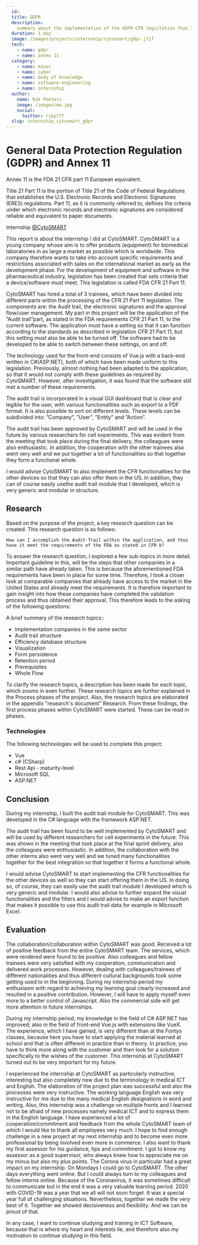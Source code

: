 ```yaml
---
  id: 
  title: GDPR
  description:
    summary about the implementation of the GDPR-CFR legislation that I have applied within the company CytoSMART.
  duration: 1 day
  image: /images/projects/internship/cytosmart/gdpr.jfif
  tech:
    - name: gdpr
    - name: annex 11
  category:
    - name: minor
    - name: cyber
    - name: body of knowledge
    - name: software-engineering
    - name: internship
  author:
    name: Rik Peeters
    image: /images/me.jpg
    social:
      twitter: rikp777
  slug: internship_cytosmart_gdpr
---
```


# General Data Protection Regulation (GDPR) and Annex 11
Annex 11 is the FDA 21 CFR part 11 European equivalent.

Title 21 Part 11 is the portion of Title 21 of the Code of Federal Regulations that establishes the U.S. Electronic Records and Electronic Signatures (ERES) regulations. Part 11, as it is commonly referred to, defines the criteria under which electronic records and electronic signatures are considered reliable and equivalent to paper documents.

Internship [@CytoSMART](https://cytosmart.com)

This report is about the internship I did at CytoSMART.
CytoSMART is a young company whose aim is to offer products (equipment) for biomedical laboratories in as large a market as possible which is worldwide. This company therefore wants to take into account specific requirements and restrictions associated with sales on the international market as early as the development phase. For the development of equipment and software in the pharmaceutical industry, legislation has been created that sets criteria that a device/software must meet. This legislation is called FDA CFR 21 Part 11.

CytoSMART has hired a total of 3 trainees,  which have been divided into different parts within the processing of the CFR 21 Part 11 legislation. The components are:  the Audit trail, the electronic signatures and the approval flow/user management. My part in this project will be the application of the  ”Audit trail”part, as stated in the FDA requirements CFR 21 Part 11, to the current software. The application must have a setting so that it can function according to the standards as described in legislation CFR 21 Part 11, but this setting must also be able to be turned off. The software had to be developed to be able to switch between these settings, on and off.

The technology used for the front-end consists of Vue.js with a back-end written in C#(ASP.NET), both of which have been made uniform to this  legislation. Previously, almost nothing had been adapted to the application, so that it would not comply with these guidelines as required by CytoSMART. However, after investigation, it was found that the software still met a number of these requirements.

The audit trail is incorporated in a visual GUI dashboard that is clear and legible for the user, with various functionalities such as export to a PDF format.  It is also possible to sort on different  levels. These levels can be subdivided into:  ”Company”,  ”User”, ”Entity" and ”Action”.

The audit trail has been approved by CytoSMART and will be used in the future by various researchers for cell experiments. This was evident from the meeting that took place during the final delivery, the colleagues were also enthusiastic. In addition, the cooperation with the other trainees also went very well and we put together a lot of functionalities so that together they form a functional whole.

I would advise CytoSMART to also implement the CFR functionalities for the other devices so that they can also offer them in the US. In addition, they can of course easily usethe audit trail module that I developed, which is very generic and modular in structure.

## Research

Based on the purpose of the project, a key research question can be created. This research question is as follows:

```text 
How can I accomplish the Audit-Trail within the application, and thus have it meet the requirements of the FDA as stated in CFR b?
```

To answer the research question, I explored a few sub-topics in more detail. Important guideline in this, will be the steps that other companies in a similar path have already taken. This is because the aforementioned FDA requirements have been in place for some time. Therefore, I took a closer look at comparable companies that already have access to the market in the United States and already meet the requirements. It is therefore important to gain insight into how these companies have completed the validation process and thus obtained their approval. This therefore leads to the asking of the following questions:

A brief summary of the research topics::

- Implementation companies in the same sector
- Audit trail structure
- Efficiency database structure
- Visualization
- Form persistence
- Retention period
- Prerequisites
- Whole Flow

To clarify the research topics, a description has been made for each topic, which zooms in even further. These research topics are further explained in the Process phases of the project. Also, the research topics are elaborated in the appendix "research's document" Research. From these findings, the first process phases within CytoSMART were started. These can be read in phases.

### Technologies
The following technologies will be used to complete this project:

- Vue
- c# (CSharp)
- Rest Api - maturity-level 
- Microsoft SQL 
- ASP.NET

## Conclusion

During my internship, I built the audit trail module for CytoSMART. This was developed in the C# language with the framework ASP.NET.

The audit trail has been found to be well implemented by CytoSMART and will be used by different researchers for cell experiments in the future. This was shown in the meeting that took place at the final sprint delivery, also the colleagues were enthusiastic. In addition, the collaboration with the other interns also went very well and we tuned many functionalities together for the best integration so that together it forms a functional whole.

I would advise CytoSMART to start implementing the CFR functionalities for the other devices as well so they can start offering them in the US. In doing so, of course, they can easily use the audit trail module I developed which is very generic and modular. I would also advise to further expand the visual functionalities and the filters and I would advise to make an export function that makes it possible to use this audit trail data for example in Microsoft Excel. 

## Evaluation

The collaboration/collaboration within CytoSMART was good. Received a lot of positive feedback from the entire CytoSMART team. The services, which were rendered were found to be positive. Also colleagues and fellow trainees were very satisfied with my cooperation, communication and delivered work processes. However, dealing with colleagues/trainees of different nationalities and thus different cultural backgrounds took some getting used to in the beginning. During my internship period my enthusiasm with regard to achieving my learning goal clearly increased and resulted in a positive contribution. However, I will have to apply myself even more to a better control of Javascript. Also the commercial side will get more attention in future internships. 

During my internship period, my knowledge in the field of C# ASP.NET has improved; also in the field of front-end Vue.js with extensions like VueX. The experience, which I have gained, is very different than at the Fontys classes, because here you have to start applying the material learned at school and that is often different in practice than in theory. In practice, you have to think more along with the customer and then look for a solution specifically to the wishes of the customer. This internship at CytoSMART turned out to be very important for my future.

I experienced the internship at CytoSMART as particularly instructive, interesting but also completely new due to the terminology in medical ICT and English. The elaboration of the project plan was successful and also the processes were very instructive. The working language English was very instructive for me due to the many medical English designations in word and writing. Also, this internship was a challenge on multiple fronts and I learned not to be afraid of new processes namely medical ICT and to express them in the English language. I have experienced a lot of cooperation/commitment and feedback from the whole CytoSMART team of which I would like to thank all employees very much. I hope to find enough challenge in a new project at my next internship and to become even more professional by being involved even more in commerce. I also want to thank my first assessor for his guidance, tips and commitment. I got to know my assessor as a good supervisor, who always knew how to appreciate me on my minus but also my plus points. The Corona virus in particular had a great impact on my internship. On Mondays I could go to CytoSMART. The other days everything went online. But I could always turn to my colleagues and fellow interns online. Because of the Coronavirus, it was sometimes difficult to communicate but in the end it was a very valuable learning period. 2020 with COVID-19 was a year that we all will not soon forget. It was a special year full of challenging situations. Nevertheless, together we made the very best of it.  Together we showed decisiveness and flexibility. And we can be proud of that.

In any case, I want to continue studying and training in ICT Software, because that is where my heart and interests lie, and therefore also my motivation to continue studying in this field.
